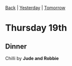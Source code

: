 [Back](README.md) |
[Yesterday](Wednesday18th.md) |
[Tomorrow](Friday20th.md)
# Thursday 19th


## Dinner
Chilli by **Jude and Robbie**
